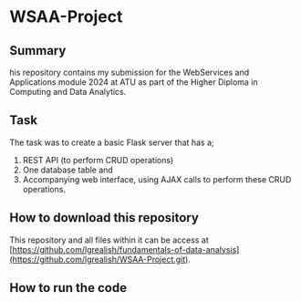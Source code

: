 # WSAA-Project

## Summary

his repository contains my submission for the WebServices and Applications module 2024 at ATU as part of the Higher Diploma in Computing and Data Analytics.  

## Task

The task was to create a basic Flask server that has a;
  1. REST API (to perform CRUD operations)
  2. One database table and
  3. Accompanying web interface, using AJAX calls to perform these CRUD operations.

## How to download this repository

This repository and all files within it can be access at [https://github.com/lgrealish/fundamentals-of-data-analysis](https://github.com/lgrealish/WSAA-Project.git).

## How to run the code